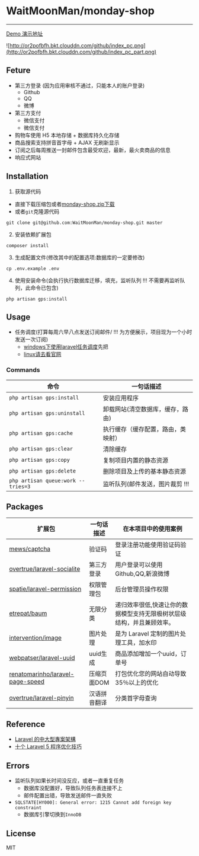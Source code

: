 # WaitMoonMan/monday-shop
****
[Demo 演示地址](http://shop.shiguopeng.cn)

![http://or2pofbfh.bkt.clouddn.com/github/index_pc.png](http://or2pofbfh.bkt.clouddn.com/github/index_pc_part.png)
## Feture
* 第三方登录 (因为应用审核不通过，只能本人的账户登录)
    * Github
    * QQ
    * 微博
* 第三方支付
    * 微信支付
    * 微信支付
* 购物车使用 H5 本地存储 + 数据库持久化存储
* 商品搜索支持拼音首字母 + AJAX 无刷新显示
* 订阅之后每周推送一封邮件包含最受欢迎，最新，最火卖商品的信息
* 响应式网站
## Installation
1. 获取源代码
* 直接下载压缩包或者[monday-shop.zip下载](https://github.com/WaitMoonMan/monday-shop/archive/master.zip)
* 或者`git`克隆源代码
```shell
git clone git@github.com:WaitMoonMan/monday-shop.git master
```
2. 安装依赖扩展包
```shell
composer install
```
3. 生成配置文件(修改其中的配置选项:数据库的一定要修改)
```shell
cp .env.example .env
```
4. 使用安装命令(会执行执行数据库迁移，填充，监听队列 !!! 不需要再监听队列，此命令已包含)
```shell
php artisan gps:install
```
## Usage
* 任务调度(打算每周六早八点发送订阅邮件/ !!! 为方便展示，项目现为一个小时发送一次订阅)
    * [windows下使用laravel任务调度](http://blog.csdn.net/forlightway/article/details/77943539)先把
    * [linux请去看官网](https://d.laravel-china.org/docs/5.5/scheduling)
### Commands
| 命令  | 一句话描述 |
| ----- | --- |
|`php artisan gps:install`|安装应用程序|
|`php artisan gps:uninstall`|卸载网站(清空数据库，缓存，路由)|
|`php artisan gps:cache`|执行缓存（缓存配置，路由，类映射）|
|`php artisan gps:clear`|清除缓存|
|`php artisan gps:copy`|复制项目内置的静态资源|
|`php artisan gps:delete`|删除项目及上传的基本静态资源|
|`php artisan queue:work --tries=3`|监听队列(邮件发送，图片裁剪 !!!|
## Packages
| 扩展包 | 一句话描述 | 在本项目中的使用案例 |  
| --- | --- | --- |   
|[mews/captcha](https://github.com/mewebstudio/captcha)|验证码|登录注册功能使用验证码验证|
|[overtrue/laravel-socialite](https://github.com/overtrue/laravel-socialite)|第三方登录|用户登录可以使用Github,QQ,新浪微博|
|[spatie/laravel-permission](https://github.com/spatie/laravel-permission)|权限管理包|后台管理员操作权限|  
|[etrepat/baum](https://github.com/etrepat/baum)|无限分类|递归效率很低,快速让你的数据模型支持无限极树状层级结构，并且兼顾效率。|  
|[intervention/image](https://github.com/Intervention/image)|图片处理|是为 Laravel 定制的图片处理工具，加水印|  
|[webpatser/laravel-uuid](https://github.com/webpatser/laravel-uuid)|uuid生成|商品添加增加一个uuid，订单号|  
|[renatomarinho/laravel-page-speed](https://github.com/renatomarinho/laravel-page-speed)|压缩页面DOM|打包优化您的网站自动导致35％以上的优化|  
|[overtrue/laravel-pinyin](https://github.com/overtrue/laravel-pinyin)|汉语拼音翻译|分类首字母查询|  
## Reference
* [Laravel 的中大型專案架構](http://oomusou.io/laravel/laravel-architecture/)
* [十个 Laravel 5 程序优化技巧](https://laravel-china.org/articles/2020/ten-laravel-5-program-optimization-techniques)
## Errors
* 监听队列如果长时间没反应，或者一直重复任务
    * 数据库没配置好，导致队列任务表连接不上
    * 邮件配置出错，导致发送邮件一直失败    
* `SQLSTATE[HY000]: General error: 1215 Cannot add foreign key constraint`
    * 数据库引擎切换到`InnoDB`
## License
MIT